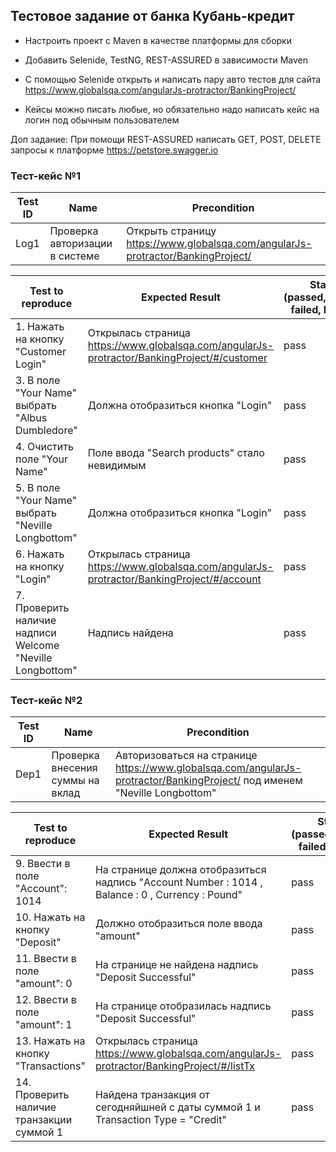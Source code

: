 ## Тестовое задание от банка Кубань-кредит
- Настроить проект с Maven в качестве платформы для сборки
- Добавить Selenide, TestNG, REST-ASSURED в зависимости Maven
- С помощью Selenide открыть и написать пару авто тестов для сайта https://www.globalsqa.com/angularJs-protractor/BankingProject/

- Кейсы можно писать любые, но обязательно надо написать кейс на логин под обычным пользователем

Доп задание:
При помощи REST-ASSURED написать GEТ, POST, DELETE запросы к платформе https://petstore.swagger.io

### Тест-кейс №1

| Test ID  | Name                                             |  Precondition                           |                    
| -------- | ------------------------------------------------ |-----------------------------------------|  
| Log1     | Проверка авторизации в системе                   |Открыть страницу https://www.globalsqa.com/angularJs-protractor/BankingProject/              |

|Test to reproduce         |	Expected Result	            |Status (passed,skipped, failed, bloked)|
| ------------------------ | ------------------------------ | ---------- | 
|1. Нажать на кнопку "Сustomer Login"|	Открылась страница https://www.globalsqa.com/angularJs-protractor/BankingProject/#/customer|	pass|
|3. В поле "Your Name" выбрать "Albus Dumbledore"|	Должна отобразиться кнопка "Login"| 	pass|
|4. Очистить поле "Your Name" |	Поле ввода "Search products" стало невидимым|	pass|
|5. В поле "Your Name" выбрать "Neville Longbottom"|	Должна отобразиться кнопка "Login"|	pass|
|6. Нажать на кнопку "Login"|	Открылась страница https://www.globalsqa.com/angularJs-protractor/BankingProject/#/account|	pass|
|7. Проверить наличие надписи Welcome "Neville Longbottom" |	Надпись найдена|	pass|

### Тест-кейс №2

| Test ID  | Name                                             | Precondition             |                      
| -------- | ------------------------------------------------ |--------------------------|   
| Dep1     | Проверка внесения суммы на вклад                 |Авторизоваться на странице https://www.globalsqa.com/angularJs-protractor/BankingProject/ под именем "Neville Longbottom"                          |

|Test to reproduce|	Expected Result	                        |Status (passed,skipped, failed, bloked)|
| --------------- | ----------------------------------------| --------- | 
|9. Ввести в поле "Account": 1014|	На странице должна отобразиться надпись "Account Number : 1014 , Balance : 0 , Currency : Pound"|	pass|
|10. Нажать на кнопку "Deposit"|	Должно отобразиться поле ввода "amount"|	pass|
|11. Ввести в поле "amount": 0|	На странице не найдена надпись "Deposit Successful" |	pass|
|12. Ввести в поле "amount": 1|	На странице отобразилась надпись "Deposit Successful"|	pass|
|13. Нажать на кнопку "Transactions"| Открылась страница https://www.globalsqa.com/angularJs-protractor/BankingProject/#/listTx|	pass|
|14. Проверить наличие транзакции суммой 1| Найдена транзакция от сегодняйшней с даты суммой 1 и Transaction Type = "Credit" |	pass|

